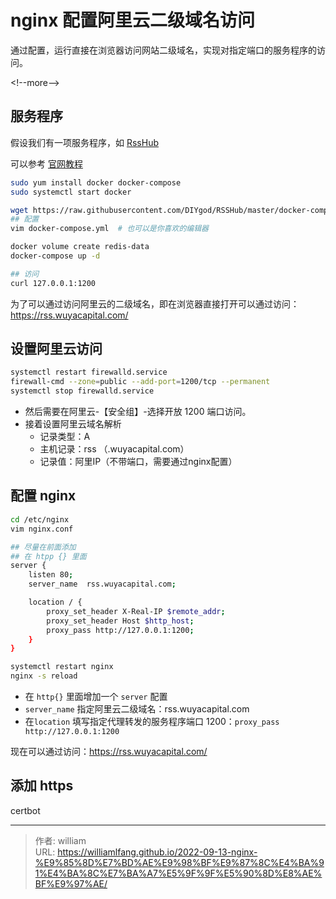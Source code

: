 # nginx 配置阿里云二级域名访问


通过配置，运行直接在浏览器访问网站二级域名，实现对指定端口的服务程序的访问。

&lt;!--more--&gt;

## 服务程序

假设我们有一项服务程序，如 [RssHub](https://github.com/DIYgod/RSSHub)

可以参考 [官网教程](https://docs.rsshub.app/install/#docker-jing-xiang)

```bash
sudo yum install docker docker-compose
sudo systemctl start docker

wget https://raw.githubusercontent.com/DIYgod/RSSHub/master/docker-compose.yml
## 配置
vim docker-compose.yml  # 也可以是你喜欢的编辑器

docker volume create redis-data
docker-compose up -d

## 访问
curl 127.0.0.1:1200
```

为了可以通过访问阿里云的二级域名，即在浏览器直接打开可以通过访问：https://rss.wuyacapital.com/

## 设置阿里云访问

```bash
systemctl restart firewalld.service
firewall-cmd --zone=public --add-port=1200/tcp --permanent
systemctl stop firewalld.service
```

- 然后需要在阿里云-【安全组】-选择开放 1200 端口访问。
- 接着设置阿里云域名解析
  - 记录类型：A
  - 主机记录：rss （.wuyacapital.com）
  - 记录值：阿里IP（不带端口，需要通过nginx配置）

## 配置 nginx

```bash
cd /etc/nginx
vim nginx.conf

## 尽量在前面添加
## 在 htpp {} 里面
server {
    listen 80;
    server_name  rss.wuyacapital.com;

    location / {
        proxy_set_header X-Real-IP $remote_addr;
        proxy_set_header Host $http_host;
        proxy_pass http://127.0.0.1:1200;
    }
}

systemctl restart nginx
nginx -s reload
```

- 在 `http{}` 里面增加一个 `server` 配置
- `server_name` 指定阿里云二级域名：rss.wuyacapital.com
- 在`location` 填写指定代理转发的服务程序端口 1200：`proxy_pass http://127.0.0.1:1200`

现在可以通过访问：https://rss.wuyacapital.com/

## 添加 https

certbot


---

> 作者: william  
> URL: https://williamlfang.github.io/2022-09-13-nginx-%E9%85%8D%E7%BD%AE%E9%98%BF%E9%87%8C%E4%BA%91%E4%BA%8C%E7%BA%A7%E5%9F%9F%E5%90%8D%E8%AE%BF%E9%97%AE/  

